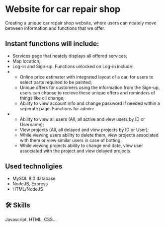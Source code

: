 
# Website for car repair shop

Creating a unique car repair shop website, where users can neately move between information and functions that we offer.

Instant functions will include:
- 
- Services page that neately displays all offered services;
- Map location;
- Log-in and Sign-up.
Functions unlocked on Log-in include:
- 
   - Online price estimator with integrated layout of a car, for users to select parts required to be painted;
   - Unique offers for customers using the information from the Sign-up, users can choose to recieve these unique offers and reminders of things like oil change;
   - Ability to view account info and change password if needed within a seperate page.
Functions for admin:
-
  - Ability to view all users (All, all active and view users by ID or Username);
  - View projects (All, all delayed and view projects by ID or User);
  - While viewing users ability to delete them, view projects associated with them or view similar users in case of botting;
  - While viewing projects ability to change end date, view user associated with the project and view delayed projects.



## Used technoligies

- MySQL 8.0 database
- NodeJS, Express
- HTML/NodeJS


## 🛠 Skills
Javascript, HTML, CSS...

